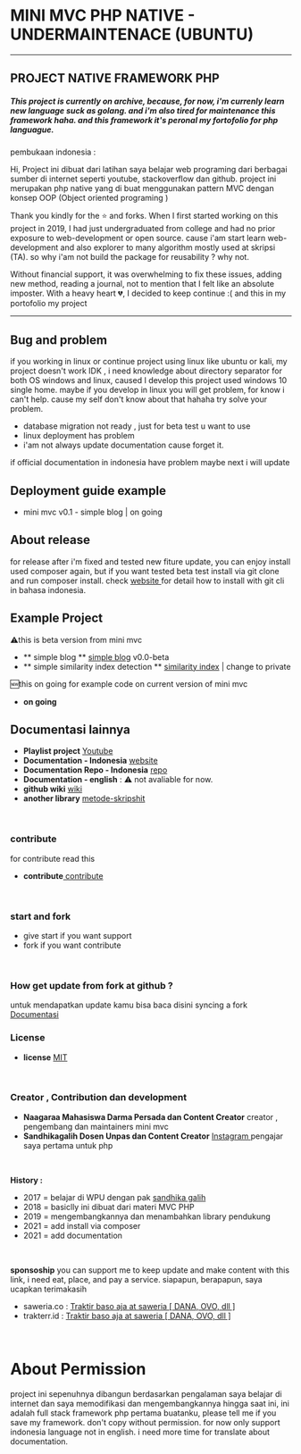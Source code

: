 <!-- title -->

# MINI MVC PHP NATIVE - UNDERMAINTENACE (UBUNTU)

---

## PROJECT NATIVE FRAMEWORK PHP

##### This project is currently on archive, because, for now, i'm currenly learn new language suck as golang. and i'm also tired for maintenance this framework haha. and this framework it's peronal my fortofolio for php languague.

<!-- Description -->
<p>pembukaan indonesia : </p>
<p>Hi, Project ini dibuat dari latihan saya belajar web programing dari berbagai sumber di internet seperti youtube, stackoverflow dan github. project ini merupakan php native yang di buat menggunakan pattern MVC dengan konsep OOP (Object oriented programing )</p>

Thank you kindly for the ⭐ and forks. When I first started working on this project in 2019, I had just undergraduated from college and had no prior exposure to web-development or open source. cause i'am start learn web-development and also explorer to many algorithm mostly used at skripsi (TA). so why i'am not build the package for reusability ? why not.

Without financial support, it was overwhelming to fix these issues, adding new method, reading a journal, not to mention that I felt like an absolute imposter. With a heavy heart 💔, I decided to keep continue :( and this in my portofolio my project

---

## Bug and problem

if you working in linux or continue project using linux like ubuntu or kali, my project doesn't work IDK , i need knowledge about directory separator for both OS windows and linux, caused I develop this project used windows 10 single home. maybe if you develop in linux you will get problem, for know i can't help. cause my self don't know about that hahaha try solve your problem.

- database migration not ready , just for beta test u want to use
- linux deployment has problem
- i'am not always update documentation cause forget it.

if official documentation in indonesia have problem maybe next i will update

## Deployment guide example

- mini mvc v0.1 - simple blog | on going

## About release

for release after i'm fixed and tested new fiture update, you can enjoy install used composer again, but if you want tested beta test install via git clone and run composer install. check [ website ](https://nagara.gitbook.io/code-zero-project/) for detail how to install with git cli in bahasa indonesia.

## Example Project

⚠️this is beta version from mini mvc

- ** simple blog ** [simple blog](https://github.com/naagaraa/blog-kerja-praktek-v2) v0.0-beta
- ** simple similarity index detection ** [similarity index](https://github.com/naagaraa/orion-scanner) | change to private

🆕this on going for example code on current version of mini mvc

- **on going**

<!-- table of content YT -->

## Documentasi lainnya

- **Playlist project** [ Youtube ](https://www.youtube.com/playlist?list=PLK5_CL-hAKCf-H7snj3RlLVjrkJ7yql6o)
- **Documentation - Indonesia** [ website ](https://nagara.gitbook.io/code-zero-project/)
- **Documentation Repo - Indonesia** [ repo ](https://github.com/naagaraa/minimvc-docs)
- **Documentation - english** : :warning: not avaliable for now.
- **github wiki** [ wiki ](https://github.com/naagaraa/mini-mvc-php-native/wiki)
- **another library** [metode-skripshit](https://github.com/naagaraa/metode-skriphit)

<br>

### contribute

for contribute read this

- **contribute**[ contribute ](https://github.com/naagaraa/mini-mvc-php-native/blob/master/CONTRIBUTING.md)

<br>

### start and fork

- give start if you want support
- fork if you want contribute

<br>

### How get update from fork at github ?

untuk mendapatkan update kamu bisa baca disini syncing a fork
[ Documentasi ](https://docs.github.com/en/github/collaborating-with-pull-requests/working-with-forks/syncing-a-fork)

### License

- **license** [ MIT ](https://github.com/naagaraa/mini-mvc-php-native/blob/master/LICENSE.MD)

<br>

### Creator , Contribution dan development

- **Naagaraa Mahasiswa Darma Persada dan Content Creator** creator , pengembang dan maintainers mini mvc
- **Sandhikagalih Dosen Unpas dan Content Creator** [ Instagram ](https://www.instagram.com/sandhikagalih/) pengajar saya pertama untuk php

<br>

**History :**

- 2017 = belajar di WPU dengan pak [ sandhika galih ](https://github.com/sandhikagalih)
- 2018 = basiclly ini dibuat dari materi MVC PHP
- 2019 = mengembangkannya dan menambahkan library pendukung
- 2021 = add install via composer
- 2021 = add documentation

<br>

<!-- Links -->

**sponsoship**
you can support me to keep update and make content with this link, i need eat, place, and pay a service.
siapapun, berapapun, saya ucapkan terimakasih

- saweria.co : [ Traktir baso aja at saweria [ DANA, OVO, dll ] ](https://saweria.co/naagaraa)
- trakterr.id : [ Traktir baso aja at saweria [ DANA, OVO, dll ] ](https://trakteer.id/naagaraa)

<br>

# About Permission

project ini sepenuhnya dibangun berdasarkan pengalaman saya belajar di internet dan saya memodifikasi dan mengembangkannya hingga saat ini, ini adalah full stack framework php pertama buatanku, please tell me if you save my framework. don't copy without permission. for now only support indonesia language not in english. i need more time for translate about documentation.
